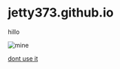 # jetty373.github.io

hillo

![mine](https://github.com/jetty373/jetty373.github.io/main/wallpaper_minecraft_pc_bundle_2058x1440.png)

[dont use it](https://www.youtube.com/watch?v=dQw4w9WgXcQ)
